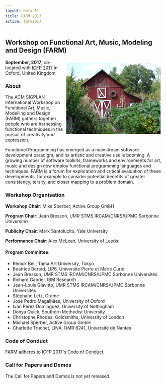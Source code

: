 ```yaml
---
layout: default
title: FARM 2017
active: farm2017
---
```


## Workshop on Functional Art, Music, Modeling and Design (FARM)

<img src="/files/farm-lambda-small.jpg" style="float: right; margin: 10px;" />

**September, 2017**, co-located with
[ICFP 2017](http://icfp17.sigplan.org/home) in Oxford, United Kingdom

### About

The ACM SIGPLAN International Workshop on Functional Art, Music,
Modelling and Design (FARM) gathers together people who are harnessing
functional techniques in the pursuit of creativity and expression.

Functional Programming has emerged as a mainstream software
development paradigm, and its artistic and creative use is booming. A
growing number of software toolkits, frameworks and environments for
art, music and design now employ functional programming languages and
techniques. FARM is a forum for exploration and critical evaluation of
these developments, for example to consider potential benefits of
greater consistency, tersity, and closer mapping to a problem domain.

### Workshop Organisation

**Workshop Chair**: Mike Sperber, Active Group GmbH

**Program Chair**: Jean Bresson, UMR STMS IRCAM/CNRS/UPMC Sorbonne Universités

**Publicity Chair**: Mark Santolucito, Yale University

**Performance Chair**: Alex McLean, University of Leeds

#### Program Committee:
* Renick Bell,	Tama Art University, Tokyo
* Beatrice Berard,	LIP6, Universite Pierre et Marie Curie
* Jean Bresson,		UMR STMS IRCAM/CNRS/UPMC Sorbonne Universités
* Richard Gabriel,	IBM Research
* Jean-Louis Giavitto,	UMR STMS IRCAM/CNRS/UPMC Sorbonne Universités
* Stéphane Letz,		Grame
* José Pedro Magalhães,	University of Oxford
* Ivan Perez Dominguez,	University of Nottingham
* Donya Quick, Southern Methodist University
* Christophe Rhodes,	Goldsmiths, University of London
* Michael Sperber,	Active Group GmbH
* Charlotte Truchet,	LINA, UMR 6241, Université de Nantes

### Code of Conduct

FARM adheres to ICFP 2017's
[Code of Conduct](http://icfp17.sigplan.org/attending/code-of-conduct).

### Call for Papers and Demos

The Call for Papers and Demos is not yet released.

